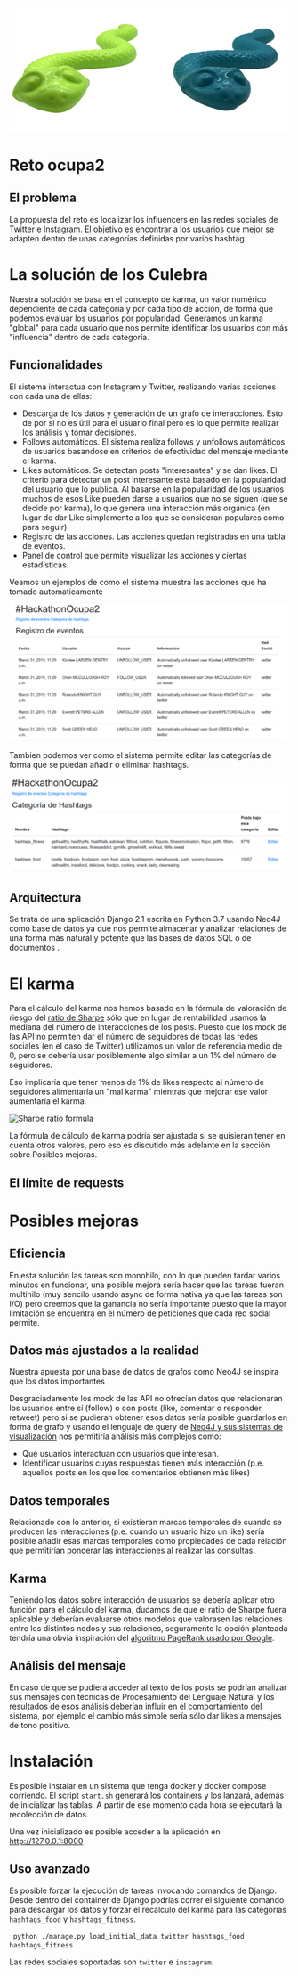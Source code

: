 ![alt text][logo]

[logo]: images/culebras.png "Los Culebra"

# Reto ocupa2

## El problema

La propuesta del reto es localizar los influencers en las redes sociales de Twitter e Instagram. El objetivo es encontrar a los usuarios que mejor se adapten dentro de unas categorías definidas por varios hashtag.

# La solución de los Culebra

Nuestra solución se basa en el concepto de karma, un valor numérico dependiente de cada categoría y por cada tipo de acción, de forma que podemos evaluar los usuarios por popularidad. Generamos un karma "global" para cada usuario que nos permite identificar los usuarios con más "influencia" dentro de cada categoría.

## Funcionalidades

El sistema interactua con Instagram y Twitter, realizando varias acciones con cada una de ellas:

- Descarga de los datos y generación de un grafo de interacciones. Esto de por si no es útil para el usuario final pero es lo que permite realizar los análisis y tomar decisiones.
- Follows automáticos. El sistema realiza follows y unfollows automáticos de usuarios basandose en criterios de efectividad del mensaje mediante el karma.
- Likes automáticos. Se detectan posts "interesantes" y se dan likes. El criterio para detectar un post interesante está basado en la popularidad del usuario que lo publica. Al basarse en la popularidad de los usuarios muchos de esos Like pueden darse a usuarios que no se siguen (que se decide por karma), lo que genera una interacción más orgánica (en lugar de dar Like simplemente a los que se consideran populares como para seguir)
- Registro de las acciones. Las acciones quedan registradas en una tabla de eventos.
- Panel de control que permite visualizar las acciones y ciertas estadísticas.

Veamos un ejemplos de como el sistema muestra las acciones que ha tomado automaticamente

![alt text][audit]

[audit]: images/audit.png "Informes de uso"

Tambien podemos ver como el sistema permite editar las categorías de forma que se puedan añadir o eliminar hashtags.

![alt text][categories]

[categories]: images/categories.png "Gestión dinámica de categorías"

## Arquitectura

Se trata de una aplicación Django 2.1 escrita en Python 3.7 usando Neo4J como base de datos ya que nos permite almacenar y analizar relaciones de una forma más natural y potente que las bases de datos SQL o de documentos .

# El karma

Para el cálculo del karma nos hemos basado en la fórmula de valoración de riesgo del [ratio de Sharpe](https://web.stanford.edu/~wfsharpe/art/sr/sr.htm) sólo que en lugar de rentabilidad usamos la mediana del número de interacciones de los posts. Puesto que los mock de las API no permiten dar el número de seguidores de todas las redes sociales (en el caso de Twitter) utilizamos un valor de referencia medio de 0, pero se debería usar posiblemente algo similar a un 1% del número de seguidores.

Eso implicaría que tener menos de 1% de likes respecto al número de seguidores alimentaría un "mal karma" mientras que mejorar ese valor aumentaría el karma.

![Sharpe ratio formula][sharpe]

[sharpe]: https://wikimedia.org/api/rest_v1/media/math/render/svg/f5f2465eebaadbf656a6dfc8ea1002f68a5c5739 "formula de sharpe"

La fórmula de cálculo de karma podría ser ajustada si se quisieran tener en cuenta otros valores, pero eso es discutido más adelante en la sección sobre Posibles mejoras.

## El límite de requests

# Posibles mejoras

## Eficiencia

En esta solución las tareas son monohilo, con lo que pueden tardar varios minutos en funcionar, una posible mejora sería hacer que las tareas fueran multihilo (muy sencilo usando async de forma nativa ya que las tareas son I/O) pero creemos que la ganancia no sería importante puesto que la mayor limitación se encuentra en el número de peticiones que cada red social permite.

## Datos más ajustados a la realidad

Nuestra apuesta por una base de datos de grafos como Neo4J se inspira que los datos importantes 

Desgraciadamente los mock de las API no ofrecían datos que relacionaran los usuarios entre sí (follow) o con posts (like,  comentar o responder, retweet) pero si se pudieran obtener esos datos sería posible guardarlos en forma de grafo y usando el lenguaje de query de [Neo4J y sus sistemas de visualización](https://neo4j.com/developer/cypher-query-language/) nos permitiría análisis más complejos como:

- Qué usuarios interactuan con usuarios que interesan.
- Identificar usuarios cuyas respuestas tienen más interacción (p.e. aquellos posts en los que los comentarios obtienen más likes)

## Datos temporales

Relacionado con lo anterior, si existieran marcas temporales de cuando se producen las interacciones (p.e. cuando un usuario hizo un like) sería posible añadir esas marcas temporales como propiedades de cada relación que permitirían ponderar las interacciones al realizar las consultas.

## Karma

Teniendo los datos sobre interacción de usuarios se debería aplicar otro función para el cálculo del karma, dudamos de que el ratio de Sharpe fuera aplicable y deberían evaluarse otros modelos que valorasen las relaciones entre los distintos nodos y sus relaciones, seguramente la opción planteada tendría una obvia inspiración del [algoritmo PageRank usado por Google](https://www.youtube.com/watch?v=b3fwA3EWCd8).

## Análisis del mensaje

En caso de que se pudiera acceder al texto de los posts se podrían analizar sus mensajes con técnicas de Procesamiento del Lenguaje Natural y los resultados de esos análisis deberían influir en el comportamiento del sistema, por ejemplo el cambio más simple sería sólo dar likes a mensajes de tono positivo.

# Instalación

Es posible instalar en un sistema que tenga docker y docker compose corriendo. El script `start.sh` generará los containers y los lanzará, además de inicializar las tablas. A partir de ese momento cada hora se ejecutará la recolección de datos.

Una vez inicializado es posible acceder a la aplicación en http://127.0.0.1:8000

## Uso avanzado

Es posible forzar la ejecución de tareas invocando comandos de Django. Desde dentro del container de Django podrías correr el siguiente comando para descargar los datos y forzar el recálculo del karma para las categorías `hashtags_food` y `hashtags_fitness`.

     python ./manage.py load_initial_data twitter hashtags_food hashtags_fitness

Las redes sociales soportadas son `twitter` e `instagram`.
